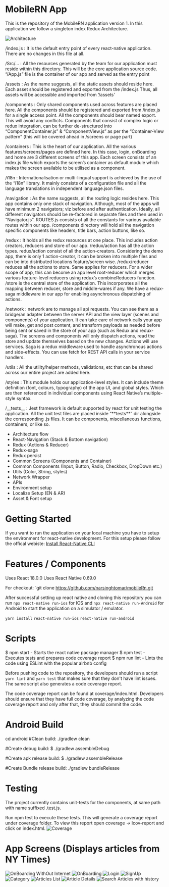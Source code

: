 # MobileRN App

This is the repository of the MobileRN application version 1. In this application we follow a singleton index Redux Architecture.

![Architecture](README-mobile-app-architecture.jpeg)

/index.js :
It is the default entry point of every react-native application. There are no changes in this file at all.

/Src/… :
All the resources generated by the team for our application must reside within this directory.
This will be the core application source code.
“/App.js” file is the container of our app and served as the entry point

/assets :
As the name suggests, all the static assets should reside here.
Each asset should be registered and exported from the /index.js
Thus, all assets will be accessible and imported from ‘/assets’

/components :
Only shared components used across features are placed here.
All the components should be registered and exported from /index.js for a single access point.
All the components should bear named export. This will avoid any conflicts.
Components that consist of complex logic or redux integration, can be further de-structured into “ComponentContainer.js” & “ComponentView.js” as per the “Container-View pattern” (this will be covered ahead in /screens or page part)

/containers :
This is the heart of our application.
All the various features/screens/pages are defined here. In this case, login, onBoarding and home are 3 different screens of this app.
Each screen consists of an index.js file which exports the screen’s container as default module which makes the screen available to be utilised as a component.

/i18n :
Internationalisation or multi-lingual support is achieved by the use of the “i18n” library.
It mainly consists of a configuration file and all the language translations in independent language.json files.

/navigation :
As the name suggests, all the routing logic resides here.
This app contains only one stack of navigation. Although, most of the apps will have minimum 2 navigators; viz before and after authentication.
Ideally, all different navigators should be re-factored in separate files and then used in “Navigator.js”.
ROUTES.js consists of all the constants for various available routes within our app.
/components directory will hold all the navigation specific components like headers, title bars, action buttons, like so.

/redux :
It holds all the redux resources at one place.
This includes action creators, reducers and store of our app.
/redux/action has all the action types.
redux/action consist of all the action-creators. Considering the demo app, there is only 1 action-creator, it can be broken into multiple files and can be into distributed locations feature/screen wise.
/redux/reducer reduces all the actions to store. Same applies for reducers. For a wider scope of app, this can become an app level root-reducer which merges various feature-level reducers using redux’s combineReducers function.
/store is the central store of the application. This incorporates all the mapping between reducer, store and middle-wares if any.
We have a redux-saga middleware in our app for enabling asynchronous dispatching of actions.

/network :
network are to manage all api requests. You can see them as a bridge/an adapter between the server API and the view layer (scenes and components) of your application.
It can take care of network calls your app will make, get and post content, and transform payloads as needed before being sent or saved in the store of your app (such as Redux and redux-saga).
The screens and components will only dispatch actions, read the store and update themselves based on the new changes.
Actions will use services. Saga is a redux middleware used to handle asynchronous actions and side-effects.
You can use fetch for REST API calls in your service handlers.

/utils :
All the utility/helper methods, validations, etc that can be shared across our entire project are added here.

/styles :
This module holds our application-level styles.
It can include theme definition (font, colours, typography) of the app UI, and global styles.
Which are then referenced in individual components using React Native’s multiple-style syntax.

/\_\_tests\_\_ :
Jest framework is default supported by react for unit testing the application.
All the unit test files are placed inside “\*\*tests\*\*” dir alongside the corresponding .js files.
It can be components, miscellaneous functions, containers, or like so.

- Architecture flow
- React-Navigation (Stack & Bottom navigation)
- Redux (Actions & Reducer)
- Redux-saga
- Redux persist
- Common Screens (Components and Container)
- Common Components (Input, Button, Radio, Checkbox, DropDown etc.)
- Utils (Color, String, styles)
- Network Wrapper
- APIs
- Environment setup
- Localize Setup (EN & AR)
- Asset & Font setup

# Getting Started

If you want to run the application on your local machine you have to setup the environment for react-native development. For this setup please follow the offical webiste: [Install React-Native CLI](https://reactnative.dev/docs/environment-setup)

# Features / Components

Uses React 18.0.0
Uses React Native 0.69.0

For checkout: `git clone https://github.com/narsinghtomar/mobileRn.git

After successful setting up react native and cloning this repository you can run `npx react-native run-ios` for IOS and `npx react-native run-Android` for Android to start the application on a simulator / emulator.

`yarn install`
`react-native run-ios`
`react-native run-android`

# Scripts

$ npm start - Starts the react native package manager
$ npm test - Executes tests and prepares code coverage report
$ npm run lint - Lints the code using ESLint with the popular airbnb config

Before pushing code to the repository, the developers should run a script `yarn lint` and `yarn test` that makes sure that they don't have lint issues. The same script also generates a code coverage report.

The code coverage report can be found at coverage/index.html. Developers should ensure that they have full code coverage, by analyzing the code coverage report and only after that, they should commit the code.

# Android Build

cd android
#Clean build:
./gradlew clean

#Create debug build:
$ ./gradlew assembleDebug

#Create apk release build:
$ ./gradlew assembleRelease

#Create Bundle release build:
./gradlew bundleRelease

# Testing

The project currently contains unit-tests for the components, at same path with name suffixed .test.js.

Run npm test to execute these tests. This will generate a coverage report under coverage folder. To view this report open coverage -> lcov-report and click on index.html.
![Coverage](https://github.com/narsinghtomar/mobileRn/blob/master/screenShots/testing-coverage.png)

# App Screens (Displays articles from NY Times)

![OnBoarding WithOut Internet](https://github.com/narsinghtomar/mobileRn/blob/master/screenShots/onboarding-without-internet.png)
![OnBoarding](https://github.com/narsinghtomar/mobileRn/blob/master/screenShots/onboarding.png)
![Login](https://github.com/narsinghtomar/mobileRn/blob/master/screenShots/login.png)
![SignUp](https://github.com/narsinghtomar/mobileRn/blob/master/screenShots/signup.png)
![Category](https://github.com/narsinghtomar/mobileRn/blob/master/screenShots/category-selection.png)
![Articles List](https://github.com/narsinghtomar/mobileRn/blob/master/screenShots/articles-list.png)
![Article Details](https://github.com/narsinghtomar/mobileRn/blob/master/screenShots/article-details.png)
![Search Articles with history](https://github.com/narsinghtomar/mobileRn/blob/master/screenShots/search-articles.png)
